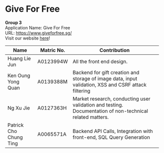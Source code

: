 # Give For Free

**Group 3**<br>
Application Name: Give For Free<br>
URL: https://www.giveforfree.sg/<br>
Visit our website [here](https://www.giveforfree.sg/)!

| Name                   | Matric No. | Contribution                                                                                             |
|------------------------|------------|----------------------------------------------------------------------------------------------------------|
| Huang Lie Jun          | A0123994W  | All the front end design.                                                                                |
| Ken Oung Yong Quan     | A0139388M  | Backend for gift creation and storage of image data, input validation, XSS and CSRF attack filtering     |
| Ng Xu Jie              | A0127363H  | Market research, conducting user validation and testing. Documentation of non-technical related matters. |
| Patrick Cho Chung Ting | A0065571A  | Backend API Calls, Integration with front-end, SQL Query Generation                                      |